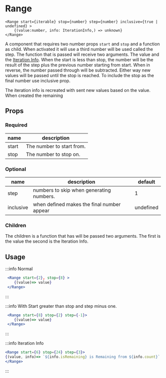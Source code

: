 # Range

```tsx
<Range start={iterable} stop={number} step={number} inclusive={true | undefined} >
    {(value:number, info: IterationInfo,) => unknown}
</Range>
```

A component that requires two number props `start` and `stop` and a function as child.
When activated it will use a third number will be used called the step.
The function that is passed will receive two arguments.
The value and the [Iteration Info](../utilities/iteration-generators.md#iteration-info).
When the start is less than stop, the number will be the result of the step plus the previous
number starting from start. When in reverse, the number passed through will be subtracted.
Either way new values will be passed until the stop is reached.
To include the stop as the final number use inclusive prop.

The iteration info is recreated with sent new values based on the value.
When created the remaining

## Props

### Required

| name  | description               |
| ----- | ------------------------- |
| start | The number to start from. |
| stop  | The number to stop on.    |

### Optional

| name      | description                                | default   |
| --------- | ------------------------------------------ | --------- |
| step      | numbers to skip when generating numbers.   | 1         |
| inclusive | when defined makes the final number appear | undefined |

### Children

The children is a function that has will be passed two arguments.
The first is the value the second is the Iteration Info.

## Usage

:::info Normal

```jsx
 <Range start={2}, stop={8} >
    {(value)=> value}
 </Range>
```

:::

:::info With Start greater than stop and step minus one.

```jsx
 <Range start={8} stop={2} step={-1}>
    {(value)=> value}
 </Range>
```

:::

:::info Iteration Info

```jsx
<Range start={6} stop={24} step={3}>
{(value, info)=> `${info.isRemaining} is Remaining from ${info.count}` }
</Range>
```

:::
